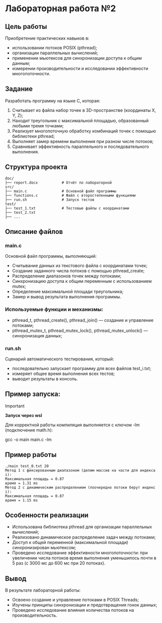 # Лабораторная работа №2
## Цель работы
Приобретение практических навыков в:
- использовании потоков POSIX (pthread);
- организации параллельных вычислений;
- применении мьютексов для синхронизации доступа к общим данным;
- измерении производительности и исследовании эффективности многопоточности.

## Задание
Разработать программу на языке C, которая:
1. Считывает из файла набор точек в 3D-пространстве (координаты X, Y, Z);
2. Находит треугольник с максимальной площадью, образованный любыми тремя точками;
3. Реализует многопоточную обработку комбинаций точек с помощью библиотеки pthread;
4. Выполняет замер времени выполнения при разном числе потоков;
5. Сравнивает эффективность параллельного и последовательного выполнения.

## Структура проекта
```
doc/
├── report.docx           # Отчёт по лабораторной
src/
├── main.c                # Основной файл программы
├── functions.c           # Файл с второстепенными функциями
├── run.sh                # Запуск тестов
test/
├── test_1.txt            # Тестовые файлы с координатами
├── test_2.txt
├── ...
```

## Описание файлов
### main.c
Основной файл программы, выполняющий:
- Считывание данных из текстового файла с координатами точек;
- Создание заданного числа потоков с помощью pthread_create;
- Распределение диапазонов точек между потоками;
- Синхронизацию доступа к общим переменным с использованием mutex;
- Определение максимальной площади треугольника;
- Замер и вывод результата выполнения программы.

### Используемые функции и механизмы:
- pthread_t, pthread_create(), pthread_join() — создание и управление потоками;
- pthread_mutex_t, pthread_mutex_lock(), pthread_mutex_unlock() — синхронизация данных;

### run.sh
Сценарий автоматического тестирования, который:
- последовательно запускает программу для всех файлов test_i.txt;
- измеряет общее время выполнения всех тестов;
- выводит результаты в консоль.

## Пример запуска:
> [!IMPORTANT]
> 
> **Запуск через wsl**
> 
> Для корректной работы компиляция выполняется с ключом -lm (подключение math.h):
>
>gcc -o main main.c -lm
>


## Пример работы
```
./main test_0.txt 20
Метод 1 с фиксированным диапазоном (делим массив на части для индекса i):
Максимальная площадь = 0.87
время = 1.31 ms
Метод 2 с динамическим распределением (поочередно потоки берут индекс i):
Максимальная площадь = 0.87
время = 1.15 ms
 ```

## Особенности реализации
- Использована библиотека pthread для организации параллельных вычислений;
- Реализовано динамическое распределение задач между потоками;
- Доступ к общей переменной (максимальной площади) синхронизирован мьютексом;
- Проведено исследование эффективности многопоточности:
при увеличении числа потоков время выполнения уменьшилось почти в 5 раз (с 3000 мс до 600 мс при 20 потоках).

## Вывод
В результате лабораторной работы:
- Освоено создание и управление потоками в POSIX Threads;
- Изучены принципы синхронизации и предотвращения гонок данных;
- Проведено исследование влияния количества потоков на производительность.